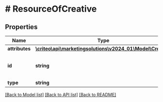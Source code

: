 # # ResourceOfCreative

## Properties

Name | Type | Description | Notes
------------ | ------------- | ------------- | -------------
**attributes** | [**\criteo\api\marketingsolutions\v2024_01\Model\Creative**](Creative.md) |  | [optional]
**id** | **string** | Unique identifier of this resource. | [optional]
**type** | **string** |  | [optional]

[[Back to Model list]](../../README.md#models) [[Back to API list]](../../README.md#endpoints) [[Back to README]](../../README.md)
